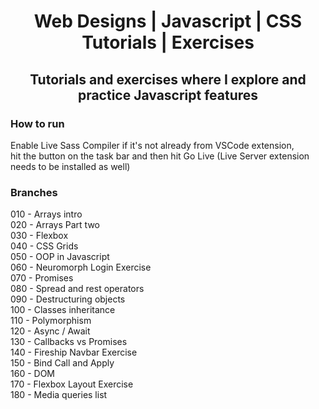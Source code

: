 <div align="center">
  
  # Web Designs | Javascript | CSS Tutorials | Exercises  
  ##  Tutorials and exercises where I explore and practice Javascript features

</div>

 ### How to run  
 Enable Live Sass Compiler if it's not already from VSCode extension,   
 hit the button on the task bar and then hit Go Live (Live Server extension needs to be installed as well)   
 
 ### Branches  
 
010 - Arrays intro  
020 - Arrays Part two  
030 - Flexbox  
040 - CSS Grids  
050 - OOP in Javascript  
060 - Neuromorph Login Exercise  
070 - Promises  
080 - Spread and rest operators  
090 - Destructuring objects  
100 - Classes inheritance  
110 - Polymorphism  
120 - Async / Await  
130 - Callbacks vs Promises  
140 - Fireship Navbar Exercise  
150 - Bind Call and Apply  
160 - DOM  
170 - Flexbox Layout Exercise  
180 - Media queries list  

